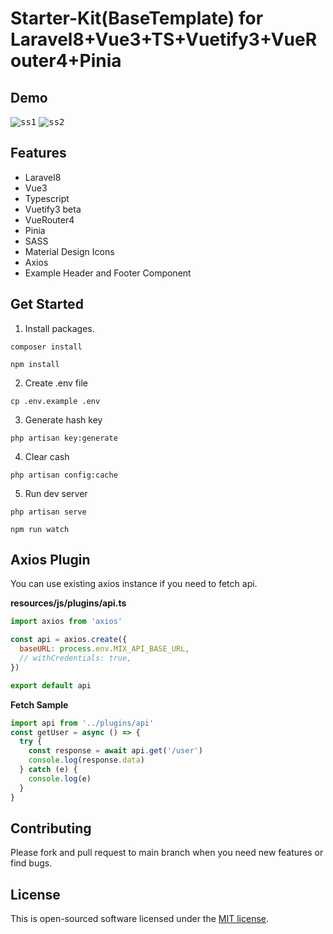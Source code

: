 # Starter-Kit(BaseTemplate) for Laravel8+Vue3+TS+Vuetify3+VueRouter4+Pinia

## Demo
<kbd>![ss1](https://user-images.githubusercontent.com/51684013/199225294-005562ca-06ad-43c4-9fac-964b4ff81f5f.png)</kbd>
<kbd>![ss2](https://user-images.githubusercontent.com/51684013/199225264-eab4ec38-c953-4a84-80e8-239f9aa69635.png)</kbd>



## Features
- Laravel8
- Vue3
- Typescript
- Vuetify3 beta
- VueRouter4
- Pinia
- SASS
- Material Design Icons
- Axios
- Example Header and Footer Component

## Get Started
1. Install packages.
```
composer install
```
```
npm install
```
2. Create .env file
```
cp .env.example .env
```
3. Generate hash key
```
php artisan key:generate
```
4. Clear cash
```
php artisan config:cache
```
5. Run dev server
```
php artisan serve
```
```
npm run watch
```

## Axios Plugin

You can use existing axios instance if you need to fetch api.

**resources/js/plugins/api.ts**
```js:plugin.js
import axios from 'axios'

const api = axios.create({
  baseURL: process.env.MIX_API_BASE_URL,
  // withCredentials: true,
})

export default api
```

**Fetch Sample**
```js
import api from '../plugins/api'
const getUser = async () => {
  try {
    const response = await api.get('/user')
    console.log(response.data)
  } catch (e) {
    console.log(e)
  }
}
```
## Contributing

Please fork and pull request to main branch when you need new features or find bugs.

## License

This is open-sourced software licensed under the [MIT license](https://opensource.org/licenses/MIT).
